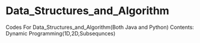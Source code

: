 # Data_Structures_and_Algorithm
Codes For Data_Structures_and_Algorithm(Both Java and Python)
Contents:
Dynamic Programming(1D,2D,Subsequnces)
